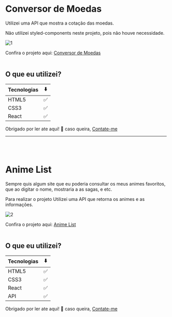 # Conversor de Moedas

Utilizei uma API que mostra a cotação das moedas.

Não utilizei styled-components neste projeto, pois não houve necessidade.

![1](https://user-images.githubusercontent.com/98242025/175861614-08d182d9-5748-4a57-a9fc-75b5cf8f55b9.gif)

Confira o projeto aqui: [Conversor de Moedas](https://conversor-moedas-devoliveira61.surge.sh)<br /><br />

## O que eu utilizei?

Tecnologias | ⬇️
--------- | ------
HTML5 | ✅
CSS3 | ✅
React | ✅

Obrigado por ler ate aqui! 👋 caso queira, <a href="https://www.linkedin.com/in/devoliveira61/">Contate-me</a>
<hr>

</br>
</br>

# Anime List

Sempre quis algum site que eu poderia consultar os meus animes favoritos,
que ao digitar o nome, mostraria a as sagas, e etc.

Para realizar o projeto Utilizei uma API que retorna os animes e as informações.

![2](https://user-images.githubusercontent.com/98242025/176361212-166dfb6d-6896-4162-b2ba-e5847bd53631.gif)



Confira o projeto aqui: [Anime List](https://anime_list.surge.sh/)<br /><br />

## O que eu utilizei?

Tecnologias | ⬇️
--------- | ------
HTML5 | ✅
CSS3 | ✅
React | ✅
API | ✅

Obrigado por ler ate aqui! 👋 caso queira, <a href="https://www.linkedin.com/in/devoliveira61/">Contate-me</a>
 
